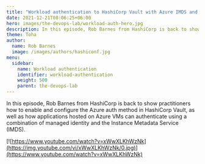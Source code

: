 ```yaml
---
title: "Workload authentication to HashiCorp Vault with Azure IMDS and managed identity"
date: 2021-12-21T08:06:25+06:00
hero: images/the-devops-lab/workload-auth-hero.jpg 
description: In this episode, Rob Barnes from HashiCorp is back to show practitioners how to enable and configure the Azure auth method in HashiCorp Vault, as well as how applications hosted on Azure VMs can authenticate using a combination of managed identity and the Instance Metadata Service (IMDS).
theme: Toha
author:
  name: Rob Barnes
  image: /images/authors/hashiconf.jpg
menu:
  sidebar:
    name: Workload authentication
    identifier: workload-authentication
    weight: 500
    parent: the-devops-lab
---
```


In this episode, Rob Barnes from HashiCorp is back to show practitioners how to enable and configure the Azure auth method in HashiCorp Vault, as well as how applications hosted on Azure VMs can authenticate using a combination of managed identity and the Instance Metadata Service (IMDS).

[![https://www.youtube.com/watch?v=xWwXLKhWzNk](https://img.youtube.com/vi/xWwXLKhWzNk/0.jpg)](https://www.youtube.com/watch?v=xWwXLKhWzNk)
